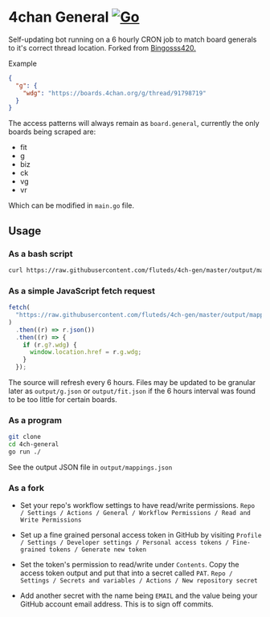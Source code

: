 # 4chan General [![Go](https://github.com/fluteds/4ch-gen/actions/workflows/go.yml/badge.svg)](https://github.com/fluteds/4ch-gen/actions/workflows/go.yml)

Self-updating bot running on a 6 hourly CRON job to match board generals to it's correct thread location. Forked from [Bingosss420.](https://github.com/bingsoo420/4ch-general)

Example

```json
{
  "g": {
    "wdg": "https://boards.4chan.org/g/thread/91798719"
  }
}
```

The access patterns will always remain as `board.general`, currently the only boards being scraped are:

- fit
- g
- biz
- ck
- vg
- vr

Which can be modified in `main.go` file.

## Usage

### As a bash script

```sh
curl https://raw.githubusercontent.com/fluteds/4ch-gen/master/output/mappings.json | jq .g.wdg
```

### As a simple JavaScript fetch request

```js
fetch(
  "https://raw.githubusercontent.com/fluteds/4ch-gen/master/output/mappings.json"
)
  .then((r) => r.json())
  .then((r) => {
    if (r.g?.wdg) {
      window.location.href = r.g.wdg;
    }
  });
```

The source will refresh every 6 hours. Files may be updated to be granular later as `output/g.json` or `output/fit.json` if the 6 hours interval was found to be too little for certain boards.

### As a program

```sh
git clone
cd 4ch-general
go run ./
```

See the output JSON file in `output/mappings.json`

### As a fork

- Set your repo's workflow settings to have read/write permissions. `Repo / Settings / Actions / General / Workflow Permissions / Read and Write Permissions`

- Set up a fine grained personal access token in GitHub by visiting `Profile / Settings / Developer settings / Personal access tokens / Fine-grained tokens / Generate new token`
  
- Set the token's permission to read/write under `Contents`. Copy the access token output and put that into a secret called `PAT`. `Repo / Settings / Secrets and variables / Actions / New repository secret`

- Add another secret with the name being `EMAIL` and the value being your GitHub account email address. This is to sign off commits.
